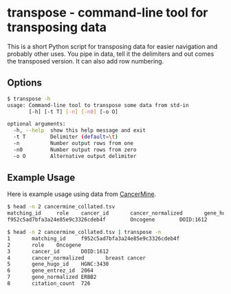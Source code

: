 # transpose - command-line tool for transposing data

This is a short Python script for transposing data for easier navigation and probably other uses. You pipe in data, tell it the delimiters and out comes the transposed version. It can also add row numbering.

## Options

```sh
$ transpose -h
usage: Command-line tool to transpose some data from std-in
       [-h] [-t T] [-n] [-n0] [-o O]

optional arguments:
  -h, --help  show this help message and exit
  -t T        Delimiter (default=\t)
  -n          Number output rows from one
  -n0         Number output rows from zero
  -o O        Alternative output delimiter

```

## Example Usage

Here is example usage using data from [CancerMine](https://doi.org/10.5281/zenodo.1156241).

```sh
$ head -n 2 cancermine_collated.tsv
matching_id     role    cancer_id       cancer_normalized       gene_hugo_id    gene_entrez_id  gene_normalized citation_count
f952c5ad7bfa3a24e85e9c3326cdeb4f        Oncogene        DOID:1612       breast cancer   HGNC:3430       2064    ERBB2   726
```

```sh
$ head -n 2 cancermine_collated.tsv | transpose -n
1       matching_id     f952c5ad7bfa3a24e85e9c3326cdeb4f
2       role    Oncogene
3       cancer_id       DOID:1612
4       cancer_normalized       breast cancer
5       gene_hugo_id    HGNC:3430
6       gene_entrez_id  2064
7       gene_normalized ERBB2
8       citation_count  726
```

